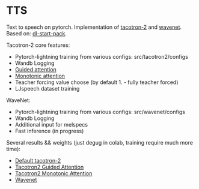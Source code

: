 # TTS
Text to speech on pytorch.
Implementation of [tacotron-2](https://arxiv.org/pdf/1712.05884.pdf) and [wavenet](https://arxiv.org/pdf/1609.03499.pdf).
Based on: [dl-start-pack](https://github.com/markovka17/dl-start-pack).

Tacotron-2 core features:
 - Pytorch-lightning training from various configs: src/tacotron2/configs
 - Wandb Logging
 - [Guided attention](https://arxiv.org/pdf/1710.08969.pdf)
 - [Monotonic attention](https://arxiv.org/pdf/1704.00784.pdf)
 - Teacher forcing value choose (by default 1. - fully teacher forced)
 - LJspeech dataset training

WaveNet:
 - Pytorch-lightning training from various configs: src/wavenet/configs
 - Wandb Logging
 - Additional input for melspecs
 - Fast inference (in progress)
 

Several results && weights (just degug in colab, training require much more time):
 - [Default tacotron-2](https://wandb.ai/oleges/ljspeech_tacotron/runs/21uk4e0i)
 - [Tacotron2 Guided Attention](https://wandb.ai/oleges/ljspeech_tacotron_guided/runs/2ybsmorn)
 - [Tacotron2 Monotonic Attention](https://wandb.ai/oleges/ljspeech_tacotron_monotonic/runs/25lj2aqa)
-  [Wavenet](https://wandb.ai/oleges/ljspeech_wavenet?workspace=user-oleges)

